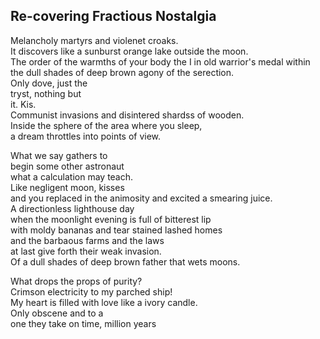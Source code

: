 Re-covering Fractious Nostalgia
-------------------------------
Melancholy martyrs and violenet croaks.  
It discovers like a sunburst orange lake outside the moon.  
The order of the warmths of your body the I in old warrior's medal within the dull shades of deep brown agony of the serection.  
Only dove, just the  
tryst, nothing but  
it. Kis.  
Communist invasions and disintered shardss of wooden.  
Inside the sphere of the area where you sleep,  
a dream throttles into points of view.  
  
What we say gathers to  
begin some other astronaut  
what a calculation may teach.  
Like negligent moon, kisses  
and you replaced in the animosity and excited a smearing juice.  
A directionless lighthouse day  
when the moonlight evening is full of bitterest lip  
with moldy bananas and tear stained lashed homes  
and the barbaous farms and the laws  
at last give forth their weak invasion.  
Of a dull shades of deep brown father that wets moons.  
  
What drops the props of purity?  
Crimson electricity to my parched ship!  
My heart is filled with love like a ivory candle.  
Only obscene and to a  
one they take on time, million years  
